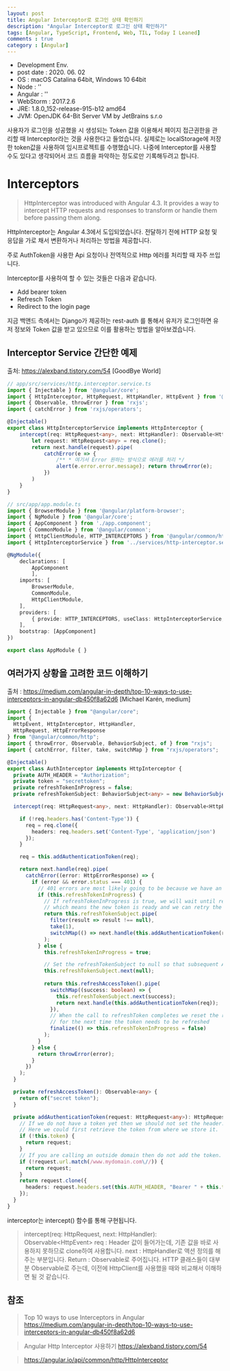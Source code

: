 ```yaml
---
layout: post
title: Angular Interceptor로 로그인 상태 확인하기
description: "Angular Interceptor로 로그인 상태 확인하기"
tags: [Angular, TypeScript, Frontend, Web, TIL, Today I Leaned]
comments : true
category : [Angular]
---
```

* Development Env.
* post date : 2020. 06. 02
* OS : macOS Catalina 64bit, Windows 10 64bit
* Node : ''
* Angular : ''
* WebStorm : 2017.2.6
* JRE: 1.8.0_152-release-915-b12 amd64
* JVM: OpenJDK 64-Bit Server VM by JetBrains s.r.o

사용자가 로그인을 성공했을 시 생성되는 Token 값을 이용해서 페이지 접근권한을 관리할 때 Interceptor라는 것을 사용한다고 들었습니다. 실제로는 localStorage에 저장한 token값을 사용하여 임시프로젝트를 수행했습니다. 나중에 Interceptor를 사용할 수도 있다고 생각되어서 코드 흐름을 파악하는 정도로만 기록해두려고 합니다.

# Interceptors
> HttpInterceptor was introduced with Angular 4.3. It provides a way to intercept HTTP requests and responses to transform or handle them before passing them along.

HttpInterceptor는 Angular 4.3에서 도입되었습니다. 전달하기 전에 HTTP 요청 및 응답을 가로 채서 변환하거나 처리하는 방법을 제공합니다.

주로 AuthToken을 사용한 Api 요청이나 전역적으로 Http 에러를 처리할 때 자주 쓰입니다.

Interceptor를 사용하여 할 수 있는 것들은 다음과 같습니다.
* Add bearer token
* Refresch Token
* Redirect to the login page

지금 백앤드 측에서는 Django가 제공하는 rest-auth 를 통해서 유저가 로그인하면 유저 정보와 Token 값을 받고 있으므로 이를 활용하는 방법을 알아보겠습니다.


## Interceptor Service 간단한 예제
출처: https://alexband.tistory.com/54 [GoodBye World]
``` ts
// app/src/services/http.interceptor.service.ts
import { Injectable } from '@angular/core';
import { HttpInterceptor, HttpRequest, HttpHandler, HttpEvent } from '@angular/common/http';
import { Observable, throwError } from 'rxjs';
import { catchError } from 'rxjs/operators'; 

@Injectable()
export class HttpInterceptorService implements HttpInterceptor { 
    intercept(req: HttpRequest<any>, next: HttpHandler): Observable<HttpEvent<any>> {
        let request: HttpRequest<any> = req.clone();
        return next.handle(request).pipe(
            catchError(e => {
                /** * 여기서 Error 원하는 방식으로 에러를 처리 */
                alert(e.error.error.message); return throwError(e);
            })
        )
    }
}
```


``` ts
// src/app/app.module.ts 
import { BrowserModule } from '@angular/platform-browser'; 
import { NgModule } from '@angular/core'; 
import { AppComponent } from './app.component'; 
import { CommonModule } from '@angular/common'; 
import { HttpClientModule, HTTP_INTERCEPTORS } from '@angular/common/http'; 
import { HttpInterceptorService } from '../services/http-interceptor.service'; 

@NgModule({ 
    declarations: [ 
        AppComponent 
        ], 
    imports: [ 
        BrowserModule, 
        CommonModule,
        HttpClientModule, 
    ], 
    providers: [ 
        { provide: HTTP_INTERCEPTORS, useClass: HttpInterceptorService, multi: true },
    ], 
    bootstrap: [AppComponent]
})

export class AppModule { }
```



## 여러가지 상황을 고려한 코드 이해하기
출처 : https://medium.com/angular-in-depth/top-10-ways-to-use-interceptors-in-angular-db450f8a62d6 [Michael Karén, medium]

``` ts
import { Injectable } from "@angular/core";
import { 
  HttpEvent, HttpInterceptor, HttpHandler,
  HttpRequest, HttpErrorResponse
} from "@angular/common/http";
import { throwError, Observable, BehaviorSubject, of } from "rxjs";
import { catchError, filter, take, switchMap } from "rxjs/operators";

@Injectable()
export class AuthInterceptor implements HttpInterceptor {
  private AUTH_HEADER = "Authorization";
  private token = "secrettoken";
  private refreshTokenInProgress = false;
  private refreshTokenSubject: BehaviorSubject<any> = new BehaviorSubject<any>(null);

  intercept(req: HttpRequest<any>, next: HttpHandler): Observable<HttpEvent<any>> {

    if (!req.headers.has('Content-Type')) {
      req = req.clone({
        headers: req.headers.set('Content-Type', 'application/json')
      });
    }

    req = this.addAuthenticationToken(req);

    return next.handle(req).pipe(
      catchError((error: HttpErrorResponse) => {
        if (error && error.status === 401) {
          // 401 errors are most likely going to be because we have an expired token that we need to refresh.
          if (this.refreshTokenInProgress) {
            // If refreshTokenInProgress is true, we will wait until refreshTokenSubject has a non-null value
            // which means the new token is ready and we can retry the request again
            return this.refreshTokenSubject.pipe(
              filter(result => result !== null),
              take(1),
              switchMap(() => next.handle(this.addAuthenticationToken(req)))
            );
          } else {
            this.refreshTokenInProgress = true;

            // Set the refreshTokenSubject to null so that subsequent API calls will wait until the new token has been retrieved
            this.refreshTokenSubject.next(null);
            
            return this.refreshAccessToken().pipe(
              switchMap((success: boolean) => {               
                this.refreshTokenSubject.next(success);
                return next.handle(this.addAuthenticationToken(req));
              }),
              // When the call to refreshToken completes we reset the refreshTokenInProgress to false
              // for the next time the token needs to be refreshed
              finalize(() => this.refreshTokenInProgress = false)
            );
          }
        } else {
          return throwError(error);
        }
      })
    );
  }

  private refreshAccessToken(): Observable<any> {
    return of("secret token");
  }

  private addAuthenticationToken(request: HttpRequest<any>): HttpRequest<any> {
    // If we do not have a token yet then we should not set the header.
    // Here we could first retrieve the token from where we store it.
    if (!this.token) {
      return request;
    }
    // If you are calling an outside domain then do not add the token.
    if (!request.url.match(/www.mydomain.com\//)) {
      return request;
    }
    return request.clone({
      headers: request.headers.set(this.AUTH_HEADER, "Bearer " + this.token)
    });
  }
}
```

interceptor는 intercept() 함수를 통해 구현됩니다. 
> intercept(req: HttpRequest<any>, next: HttpHandler): Observable<HttpEvent<any>>
req : Header 값이 들어가는데, 기존 값을 바로 사용하지 못하므로 clone하여 사용합니다.
next : HttpHandler로 액션 정의를 해주는 부분입니다.
Return : Observable로 주어집니다. HTTP 클래스들이 대부분 Observable로 주는데, 이전에 HttpClient를 사용했을 때와 비교해서 이해하면 될 것 같습니다.




## 참조
> Top 10 ways to use Interceptors in Angular
https://medium.com/angular-in-depth/top-10-ways-to-use-interceptors-in-angular-db450f8a62d6

> Angular Http Interceptor 사용하기
https://alexband.tistory.com/54

> https://angular.io/api/common/http/HttpInterceptor